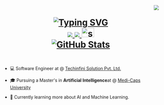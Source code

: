 <img align="right" src="https://visitor-badge.laobi.icu/badge?page_id=surajChauhan83.surajChauhan83"/>
 
<h1 align="center">
  <a href="https://git.io/typing-svg"><img src="https://readme-typing-svg.herokuapp.com?font=Fira+Code&duration=5066&pause=&multiline=true&width=546&height=100&lines=Hi+there!+👋;I'm+Suraj+Chouhan;MTech+Student+||+Software+Engineer;" alt="Typing SVG" />
  </a>

 <div align="center">
  <a href="mailto:surajchauhan8349@gmail.com">
    <img src="https://img.shields.io/badge/Gmail-D14836?style=for-the-badge&logo=gmail&logoColor=red" target="_blank" /> 
  </a>
    <a href="https://www.linkedin.com/in/suraj-chauhan-01567b200/" target"_blank">
    <img src="https://img.shields.io/badge/LinkedIn-0077B5?style=for-the-badge&logo=linkedin&logoColor=white" target="_blank" /> 
  </a>

 <a href="https://auth.geeksforgeeks.org/user/surajchauhan8349" target="blank">
 <img src="https://raw.githubusercontent.com/rahuldkjain/github-profile-readme-generator/master/src/images/icons/Social/geeks-for-geeks.svg" alt="surajchauhan8349" height="30" width="40" />
 </a>
 
 <br>
<a href="https://github.com/surajChauhan83" target="blank">
  <img src="https://github-stats-alpha.vercel.app/api?username=surajChauhan83&cc=22272e&tc=37BCF6&ic=fff&bc=0000" alt="GitHub Stats" style="max-width: 100%;">

 </a>
 </div>
</h1>
 <br>
 <ul dir="auto">
<li>
<p dir="auto">💻 Software Engineer at  @ <a href="https://techinfini.in/" rel="nofollow">Techinfini Solution Pvt. Ltd.</a> </p>
</li>
<li>
<p dir="auto">🎓 Pursuing a Master's in <strong>Artificial Intelligence</strong>at @ <a href="https://www.medicaps.ac.in/" rel="nofollow">Medi-Caps University</a></p>
</li>
<li>
<p dir="auto">📖 Currently learning more about AI and Machine Learning.</p>
</li>
</ul>
 
 
 




